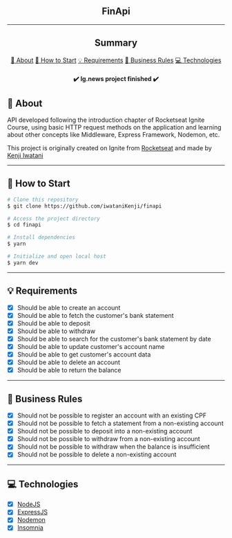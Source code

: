 <section align="center">
    <h1>FinApi</h1>
</section>

---

<h2 align="center">Summary</h2>

<p align="center">
    <a href="#about">📙 About</a>
    <a href="#start">📖 How to Start</a>
    <a href="#requirements">💡 Requirements</a>
    <a href="#business">💼 Business Rules</a>
    <a href="#technologies">💻 Technologies</a>
</p>

<h4 align="center">
   ✔️ Ig.news project finished ✔️
</h4>

<H2 id="about">📙 About</H2>

<p>API developed following the introduction chapter of Rocketseat Ignite Course, using basic HTTP request methods on the application and learning about other concepts like Middleware, Express Framework, Nodemon, etc.</p>
<p>This project is originally created on Ignite from <a href="https://www.rocketseat.com.br/">Rocketseat</a> and made by <a href="https://www.linkedin.com/in/kleverson-kenji-iwatani/">Kenji Iwatani</a></p>

---

<H2 id="start">📖 How to Start</H2>

```bash
# Clone this repository
$ git clone https://github.com/iwataniKenji/finapi

# Access the project directory
$ cd finapi

# Install dependencies
$ yarn

# Initialize and open local host
$ yarn dev
```

---

<H2 id="requirements">💡 Requirements</H2>

- [x] Should be able to create an account
- [x] Should be able to fetch the customer's bank statement
- [x] Should be able to deposit
- [x] Should be able to withdraw
- [x] Should be able to search for the customer's bank statement by date
- [x] Should be able to update customer's account name
- [x] Should be able to get customer's account data
- [x] Should be able to delete an account
- [x] Should be able to return the balance

---

<H2 id="business">💼 Business Rules</H2>

- [x] Should not be possible to register an account with an existing CPF
- [x] Should not be possible to fetch a statement from a non-existing account
- [x] Should not be possible to deposit into a non-existing account
- [x] Should not be possible to withdraw from a non-existing account
- [x] Should not be possible to withdraw when the balance is insufficient
- [x] Should not be possible to delete a non-existing account

---

<H2 id="technologies">💻 Technologies</H2>

- [x] <a href="https://nodejs.org/en/">NodeJS</a>
- [x] <a href="https://expressjs.com/">ExpressJS</a>
- [x] <a href="https://nodemon.io/">Nodemon</a>
- [x] <a href="https://insomnia.rest/">Insomnia</a>
